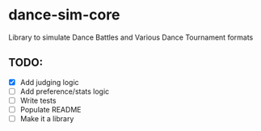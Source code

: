 # dance-sim-core

Library to simulate Dance Battles and Various Dance Tournament formats

## TODO:

- [x] Add judging logic
- [ ] Add preference/stats logic
- [ ] Write tests
- [ ] Populate README
- [ ] Make it a library
